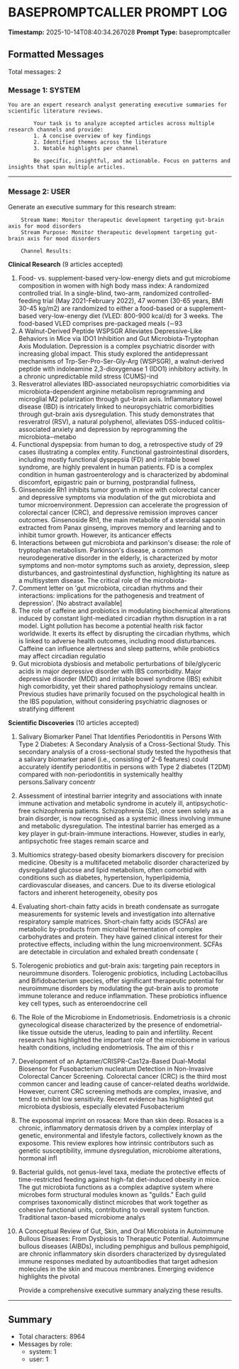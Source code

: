 # BASEPROMPTCALLER PROMPT LOG
**Timestamp:** 2025-10-14T08:40:34.267028
**Prompt Type:** basepromptcaller

## Formatted Messages
Total messages: 2

### Message 1: SYSTEM

```
You are an expert research analyst generating executive summaries for scientific literature reviews.

        Your task is to analyze accepted articles across multiple research channels and provide:
        1. A concise overview of key findings
        2. Identified themes across the literature
        3. Notable highlights per channel

        Be specific, insightful, and actionable. Focus on patterns and insights that span multiple articles.
```

---

### Message 2: USER

Generate an executive summary for this research stream:

        Stream Name: Monitor therapeutic development targeting gut-brain axis for mood disorders
        Stream Purpose: Monitor therapeutic development targeting gut-brain axis for mood disorders

        Channel Results:
        
**Clinical Research** (9 articles accepted)
  1. Food- vs. supplement-based very-low-energy diets and gut microbiome composition in women with high body mass index: A randomized controlled trial.
     In a single-blind, two-arm, randomized controlled-feeding trial (May 2021-February 2022), 47 women (30-65 years, BMI 30-45 kg/m2) are randomized to either a food-based or a supplement-based very-low-energy diet (VLED: 800-900 kcal/d) for 3 weeks. The food-based VLED comprises pre-packaged meals (∼93
  2. A Walnut-Derived Peptide WSPSGR Alleviates Depressive-Like Behaviors in Mice via IDO1 Inhibition and Gut Microbiota-Tryptophan Axis Modulation.
     Depression is a complex psychiatric disorder with increasing global impact. This study explored the antidepressant mechanisms of Trp-Ser-Pro-Ser-Gly-Arg (WSPSGR), a walnut-derived peptide with indoleamine 2,3-dioxygenase 1 (IDO1) inhibitory activity. In a chronic unpredictable mild stress (CUMS)-ind
  3. Resveratrol alleviates IBD-associated neuropsychiatric comorbidities via microbiota-dependent arginine metabolism reprogramming and microglial M2 polarization through gut-brain axis.
     Inflammatory bowel disease (IBD) is intricately linked to neuropsychiatric comorbidities through gut-brain axis dysregulation. This study demonstrates that resveratrol (RSV), a natural polyphenol, alleviates DSS-induced colitis-associated anxiety and depression by reprogramming the microbiota─metabo
  4. Functional dyspepsia: from human to dog, a retrospective study of 29 cases illustrating a complex entity.
     Functional gastrointestinal disorders, including mostly functional dyspepsia (FD) and irritable bowel syndrome, are highly prevalent in human patients. FD is a complex condition in human gastroenterology and is characterized by abdominal discomfort, epigastric pain or burning, postprandial fullness,
  5. Ginsenoside Rh1 inhibits tumor growth in mice with colorectal cancer and depressive symptoms via modulation of the gut microbiota and tumor microenvironment.
     Depression can accelerate the progression of colorectal cancer (CRC), and depressive remission improves cancer outcomes. Ginsenoside Rh1, the main metabolite of a steroidal saponin extracted from Panax ginseng, improves memory and learning and to inhibit tumor growth. However, its anticancer effects
  6. Interactions between gut microbiota and parkinson's disease: the role of tryptophan metabolism.
     Parkinson's disease, a common neurodegenerative disorder in the elderly, is characterized by motor symptoms and non-motor symptoms such as anxiety, depression, sleep disturbances, and gastrointestinal dysfunction, highlighting its nature as a multisystem disease. The critical role of the microbiota-
  7. Comment letter on 'gut microbiota, circadian rhythms and their interactions: implications for the pathogenesis and treatment of depression'.
     [No abstract available]
  8. The role of caffeine and probiotics in modulating biochemical alterations induced by constant light-mediated circadian rhythm disruption in a rat model.
     Light pollution has become a potential health risk factor worldwide. It exerts its effect by disrupting the circadian rhythms, which is linked to adverse health outcomes, including mood disturbances. Caffeine can influence alertness and sleep patterns, while probiotics may affect circadian regulatio
  9. Gut microbiota dysbiosis and metabolic perturbations of bile/glyceric acids in major depressive disorder with IBS comorbidity.
     Major depressive disorder (MDD) and irritable bowel syndrome (IBS) exhibit high comorbidity, yet their shared pathophysiology remains unclear. Previous studies have primarily focused on the psychological health in the IBS population, without considering psychiatric diagnoses or stratifying different

**Scientific Discoveries** (10 articles accepted)
  1. Salivary Biomarker Panel That Identifies Periodontitis in Persons With Type 2 Diabetes: A Secondary Analysis of a Cross-Sectional Study.
     This secondary analysis of a cross-sectional study tested the hypothesis that a salivary biomarker panel (i.e., consisting of 2-6 features) could accurately identify periodontitis in persons with Type 2 diabetes (T2DM) compared with non-periodontitis in systemically healthy persons.Salivary concentr
  2. Assessment of intestinal barrier integrity and associations with innate immune activation and metabolic syndrome in acutely ill, antipsychotic-free schizophrenia patients.
     Schizophrenia (Sz), once seen solely as a brain disorder, is now recognised as a systemic illness involving immune and metabolic dysregulation. The intestinal barrier has emerged as a key player in gut-brain-immune interactions. However, studies in early, antipsychotic free stages remain scarce and 
  3. Multiomics strategy-based obesity biomarkers discovery for precision medicine.
     Obesity is a multifaceted metabolic disorder characterized by dysregulated glucose and lipid metabolism, often comorbid with conditions such as diabetes, hypertension, hyperlipidemia, cardiovascular diseases, and cancers. Due to its diverse etiological factors and inherent heterogeneity, obesity pos
  4. Evaluating short-chain fatty acids in breath condensate as surrogate measurements for systemic levels and investigation into alternative respiratory sample matrices.
     Short-chain fatty acids (SCFAs) are metabolic by-products from microbial fermentation of complex carbohydrates and protein. They have gained clinical interest for their protective effects, including within the lung microenvironment. SCFAs are detectable in circulation and exhaled breath condensate (
  5. Tolerogenic probiotics and gut-brain axis: targeting pain receptors in neuroimmune disorders.
     Tolerogenic probiotics, including Lactobacillus and Bifidobacterium species, offer significant therapeutic potential for neuroimmune disorders by modulating the gut-brain axis to promote immune tolerance and reduce inflammation. These probiotics influence key cell types, such as enteroendocrine cell
  6. The Role of the Microbiome in Endometriosis.
     Endometriosis is a chronic gynecological disease characterized by the presence of endometrial-like tissue outside the uterus, leading to pain and infertility. Recent research has highlighted the important role of the microbiome in various health conditions, including endometriosis. The aim of this r
  7. Development of an Aptamer/CRISPR-Cas12a-Based Dual-Modal Biosensor for Fusobacterium nucleatum Detection in Non-Invasive Colorectal Cancer Screening.
     Colorectal cancer (CRC) is the third most common cancer and leading cause of cancer-related deaths worldwide. However, current CRC screening methods are complex, invasive, and tend to exhibit low sensitivity. Recent evidence has highlighted gut microbiota dysbiosis, especially elevated Fusobacterium
  8. The exposomal imprint on rosacea: More than skin deep.
     Rosacea is a chronic, inflammatory dermatosis driven by a complex interplay of genetic, environmental and lifestyle factors, collectively known as the exposome. This review explores how intrinsic contributors such as genetic susceptibility, immune dysregulation, microbiome alterations, hormonal infl
  9. Bacterial guilds, not genus-level taxa, mediate the protective effects of time-restricted feeding against high-fat diet-induced obesity in mice.
     The gut microbiota functions as a complex adaptive system where microbes form structural modules known as "guilds." Each guild comprises taxonomically distinct microbes that work together as cohesive functional units, contributing to overall system function. Traditional taxon-based microbiome analys
  10. A Conceptual Review of Gut, Skin, and Oral Microbiota in Autoimmune Bullous Diseases: From Dysbiosis to Therapeutic Potential.
     Autoimmune bullous diseases (AIBDs), including pemphigus and bullous pemphigoid, are chronic inflammatory skin disorders characterized by dysregulated immune responses mediated by autoantibodies that target adhesion molecules in the skin and mucous membranes. Emerging evidence highlights the pivotal

        Provide a comprehensive executive summary analyzing these results.

---

## Summary
- Total characters: 8964
- Messages by role:
  - system: 1
  - user: 1